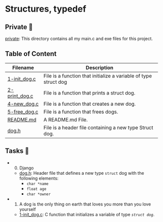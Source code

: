 # Structures, typedef

## Private 📁

[private](./private): This directory contains all my main.c and exe files for this project.

## Table of Content

Filename | Description
---------|------------
[1-init_dog.c](./1-init_dog.c) | File is a function that initialize a variable of type struct dog
[2-print_dog.c](./2-print_dog.c) | File is a function that prints a struct dog.
[4-new_dog.c](./4-new_dog.c) | File is a function that creates a new dog.
[5-free_dog.c](./5-free_dog.c) | File is a function that frees dogs.
[README.md](./README.md) | A README.md File.
[dog.h](./dog.h) | File is a header file containing a new type Struct dog.

## Tasks 📃

* 0. Django
  * [dog.h](./dog.h): Header file that defines a new type `struct` dog with the following elements:
    * `char *name`
    * `float age`
    * `char *owner`

* 1. A dog is the only thing on earth that loves you more than you love yourself
  * [1-init_dog.c](./1-init_dog.c): C function that initializes a variable of type _`struct dog`_.
